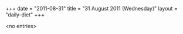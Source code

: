 +++
date = "2011-08-31"
title = "31 August 2011 (Wednesday)"
layout = "daily-diet"
+++

\<no entries\>